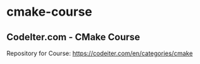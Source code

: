 # cmake-course
## CodeIter.com - CMake Course

Repository for Course: https://codeiter.com/en/categories/cmake